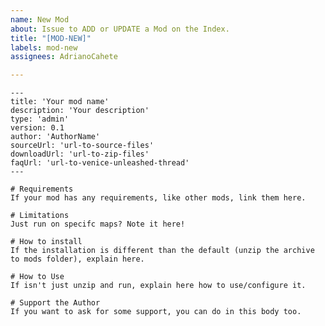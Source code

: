 ```yaml
---
name: New Mod
about: Issue to ADD or UPDATE a Mod on the Index.
title: "[MOD-NEW]"
labels: mod-new
assignees: AdrianoCahete

---
```


<!-- **IMPORTANT!**  

Delete this comment block after filling the template. The template accepts markdown on the body.  
Leave the `[MOD-NEW]` before the title and add your mod name after.  
To Update mod, change the title to `[MOD-UPDATE]` and just fill in the update values.

** On FrontMatter (header, between the ---): `int` values are unquoted (for now, only the version value). `String` values are quoted.**

- `title` and `description` are strings. You don't need to put between quotes. The description is a small description.
- `type` is the type of mod. Accepts `map`, `admin` and `gameplay`
- `version` is the mod's version. Accepts any number on version schema (`x.y`)
- `sourceUrl` is the URL to mod's source code
- `author` is the Author nickname.
- `downloadURL` is the URL to download the mod itself. If you are using some Git service, you can create a `Release` and point to that file.
- `faqUrl` is the URL to mod's thread on the Venice Unleashed forum. It's good to help users in there.

There are no "default" values. If you don't fill in the value, the key will be ignored on the website. The same occurs if the value is in an invalid schema.

-->

```
---
title: 'Your mod name'
description: 'Your description'
type: 'admin'
version: 0.1
author: 'AuthorName'
sourceUrl: 'url-to-source-files'
downloadUrl: 'url-to-zip-files'
faqUrl: 'url-to-venice-unleashed-thread'
---
   
# Requirements
If your mod has any requirements, like other mods, link them here.  

# Limitations
Just run on specifc maps? Note it here!

# How to install
If the installation is different than the default (unzip the archive to mods folder), explain here.

# How to Use
If isn't just unzip and run, explain here how to use/configure it.

# Support the Author
If you want to ask for some support, you can do in this body too.
```
